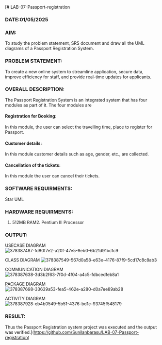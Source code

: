 [# LAB-07-Passport-registration
### DATE:01/05/2025
### AIM:
To study the problem statement, SRS document and draw all the UML diagrams of a
Passport Registration System.

### PROBLEM STATEMENT:
To create a new online system to streamline application, secure data, improve efficiency for staff, and provide real-time updates for applicants.

### OVERALL DESCRIPTION:
The Passport Registration System is an integrated system that has four modules as part of
it. The four modules are
#### Registration for Booking:
In this module, the user can select the travelling time, place to register for Passport.
#### Customer details:
In this module customer details such as age, gender, etc., are collected.
#### Cancellation of the tickets:
In this module the user can cancel their tickets.
### SOFTWARE REQUIRMENTS:
Star UML
### HARDWARE REQUIRMENTS:
1. 512MB RAM2. Pentium III Processor

### OUTPUT:

USECASE DIAGRAM
![378387487-fd80f7e2-a20f-47e5-9eb0-6b21d91bc1c9](https://github.com/user-attachments/assets/12231c74-799b-4620-adf4-94cf312d1f95)

CLASS DIAGRAM
![378387549-567d0a58-e63e-4176-87f9-5cd17c8c8ab3](https://github.com/user-attachments/assets/bb060cd0-6689-494e-9d53-9dfbe7079122)

COMMUNICATION DIAGRAM
![378387638-3d3b2f63-7f0d-4f04-a4c5-fdbcedfeb8a1](https://github.com/user-attachments/assets/02fec4f4-7457-49a2-ae70-6d18d436abab)

PACKAGE DIAGRAM
![378387698-33639a53-fea5-462e-a280-d0a7ee89ab28](https://github.com/user-attachments/assets/be26bf86-840a-405a-9488-8a529e31cb0e)

ACTIVITY DIAGRAM
![378387928-eb4b0549-5b51-4376-bd1c-93745f548179](https://github.com/user-attachments/assets/c7e06597-10d4-479e-81f5-67650d57f269)

### RESULT:
Thus the Passport Registration system project was executed and the output was verified.](https://github.com/Sunilanbarasu/LAB-07-Passport-registration)
